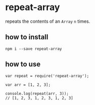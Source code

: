 # repeat-array

repeats the contents of an `Array` `n` times.

## how to install

`npm i --save repeat-array`

## how to use 

```
var repeat = require('repeat-array');

var arr = [1, 2, 3];

console.log(repeat(arr, 3));
// [1, 2, 3, 1, 2, 3, 1, 2, 3]
```
